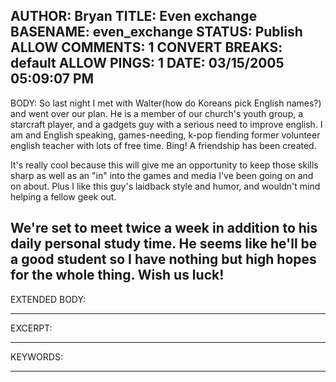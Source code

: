 AUTHOR: Bryan
TITLE: Even exchange
BASENAME: even_exchange
STATUS: Publish
ALLOW COMMENTS: 1
CONVERT BREAKS: __default__
ALLOW PINGS: 1
DATE: 03/15/2005 05:09:07 PM
-----
BODY:
So last night I met with Walter(how do Koreans pick English names?) and went over our plan. He is a member of our church's youth group, a starcraft player, and a gadgets guy with a serious need to improve english. I am and English speaking, games-needing, k-pop fiending former volunteer english teacher with lots of free time. Bing! A friendship has been created.

It's really cool because this will give me an opportunity to keep those skills sharp as well as an "in" into the games and media I've been going on and on about. Plus I like this guy's laidback style and humor, and wouldn't mind helping a fellow geek out. 

We're set to meet twice a week in addition to his daily personal study time. He seems like he'll be a good student so I have nothing but high hopes for the whole thing. Wish us luck!
-----
EXTENDED BODY:

-----
EXCERPT:

-----
KEYWORDS:

-----


